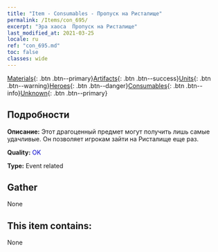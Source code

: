 ```yaml
---
title: "Item - Consumables - Пропуск на Ристалище"
permalink: /Items/con_695/
excerpt: "Эра хаоса  Пропуск на Ристалище"
last_modified_at: 2021-03-25
locale: ru
ref: "con_695.md"
toc: false
classes: wide
---
```

 [Materials](/ru/Items/){: .btn .btn--primary}[Artifacts](/ru/Items/Artifacts/){: .btn .btn--success}[Units](/ru/Items/Units/){: .btn .btn--warning}[Heroes](/ru/Items/Heroes/){: .btn .btn--danger}[Consumables](/ru/Items/Consumables/){: .btn .btn--info}[Unknown](/ru/Items/Unknown/){: .btn .btn--primary}

## Подробности
 **Описание:** Этот драгоценный предмет могут получить лишь самые удачливые. Он позволяет игрокам зайти на Ристалище еще раз.

 **Quality:** <span style="color: #0000CD">OK</span>

 **Type:** Event related

## Gather

  None

## This item contains:

  None

